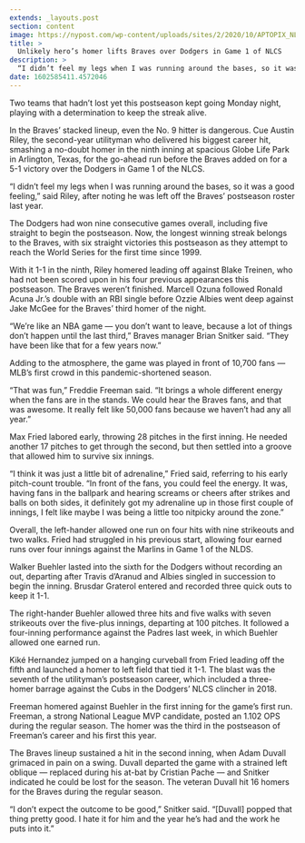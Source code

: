 ```yaml
--- 
extends: _layouts.post 
section: content 
image: https://nypost.com/wp-content/uploads/sites/2/2020/10/APTOPIX_NLCS_Braves_Dodgers_Baseball.jpg?quality=90&strip=all&w=1200 
title: > 
  Unlikely hero’s homer lifts Braves over Dodgers in Game 1 of NLCS 
description: > 
  “I didn’t feel my legs when I was running around the bases, so it was a good feeling,” said Riley, after noting he was left off the Braves’ postseason roster last year.The Dodgers had won nine consecutive games overall, including five straight to begin the postseason.Marcell Ozuna followed Ronald Acuna Jr.’s double with an RBI single before Ozzie Albies went deep against Jake McGee for the Braves’ third homer of the night.We could hear the Braves fans, and that was awesome.The Braves lineup sustained a hit in the second inning, when Adam Duvall grimaced in pain on a swing. 
date: 1602585411.4572046 
--- 
```

Two teams that hadn’t lost yet this postseason kept going Monday night, playing with a determination to keep the streak alive.

In the Braves’ stacked lineup, even the No. 9 hitter is dangerous. Cue Austin Riley, the second-year utilityman who delivered his biggest career hit, smashing a no-doubt homer in the ninth inning at spacious Globe Life Park in Arlington, Texas, for the go-ahead run before the Braves added on for a 5-1 victory over the Dodgers in Game 1 of the NLCS.

“I didn’t feel my legs when I was running around the bases, so it was a good feeling,” said Riley, after noting he was left off the Braves’ postseason roster last year.

The Dodgers had won nine consecutive games overall, including five straight to begin the postseason. Now, the longest winning streak belongs to the Braves, with six straight victories this postseason as they attempt to reach the World Series for the first time since 1999.

With it 1-1 in the ninth, Riley homered leading off against Blake Treinen, who had not been scored upon in his four previous appearances this postseason. The Braves weren’t finished. Marcell Ozuna followed Ronald Acuna Jr.’s double with an RBI single before Ozzie Albies went deep against Jake McGee for the Braves’ third homer of the night.

“We’re like an NBA game — you don’t want to leave, because a lot of things don’t happen until the last third,” Braves manager Brian Snitker said. “They have been like that for a few years now.”

Adding to the atmosphere, the game was played in front of 10,700 fans — MLB’s first crowd in this pandemic-shortened season.

“That was fun,” Freddie Freeman said. “It brings a whole different energy when the fans are in the stands. We could hear the Braves fans, and that was awesome. It really felt like 50,000 fans because we haven’t had any all year.”

Max Fried labored early, throwing 28 pitches in the first inning. He needed another 17 pitches to get through the second, but then settled into a groove that allowed him to survive six innings.

“I think it was just a little bit of adrenaline,” Fried said, referring to his early pitch-count trouble. “In front of the fans, you could feel the energy. It was, having fans in the ballpark and hearing screams or cheers after strikes and balls on both sides, it definitely got my adrenaline up in those first couple of innings, I felt like maybe I was being a little too nitpicky around the zone.”

Overall, the left-hander allowed one run on four hits with nine strikeouts and two walks. Fried had struggled in his previous start, allowing four earned runs over four innings against the Marlins in Game 1 of the NLDS.

Walker Buehler lasted into the sixth for the Dodgers without recording an out, departing after Travis d’Aranud and Albies singled in succession to begin the inning. Brusdar Graterol entered and recorded three quick outs to keep it 1-1.

The right-hander Buehler allowed three hits and five walks with seven strikeouts over the five-plus innings, departing at 100 pitches. It followed a four-inning performance against the Padres last week, in which Buehler allowed one earned run.

Kiké Hernandez jumped on a hanging curveball from Fried leading off the fifth and launched a homer to left field that tied it 1-1. The blast was the seventh of the utilityman’s postseason career, which included a three-homer barrage against the Cubs in the Dodgers’ NLCS clincher in 2018.

Freeman homered against Buehler in the first inning for the game’s first run. Freeman, a strong National League MVP candidate, posted an 1.102 OPS during the regular season. The homer was the third in the postseason of Freeman’s career and his first this year.

The Braves lineup sustained a hit in the second inning, when Adam Duvall grimaced in pain on a swing. Duvall departed the game with a strained left oblique — replaced during his at-bat by Cristian Pache — and Snitker indicated he could be lost for the season. The veteran Duvall hit 16 homers for the Braves during the regular season.

“I don’t expect the outcome to be good,” Snitker said. “[Duvall] popped that thing pretty good. I hate it for him and the year he’s had and the work he puts into it.”